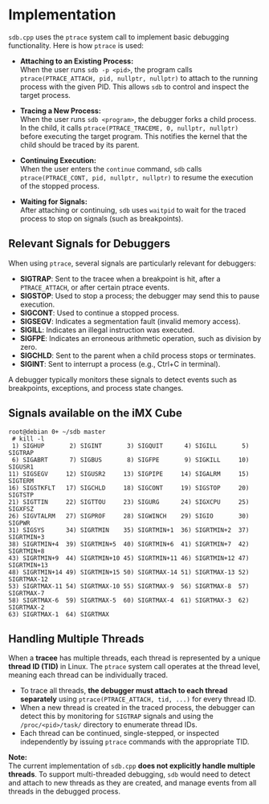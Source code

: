 # Implementation

`sdb.cpp` uses the `ptrace` system call to implement basic debugging functionality. Here is how `ptrace` is used:

- **Attaching to an Existing Process:**  
  When the user runs `sdb -p <pid>`, the program calls `ptrace(PTRACE_ATTACH, pid, nullptr, nullptr)` to attach to the running process with the given PID. This allows `sdb` to control and inspect the target process.

- **Tracing a New Process:**  
  When the user runs `sdb <program>`, the debugger forks a child process. In the child, it calls `ptrace(PTRACE_TRACEME, 0, nullptr, nullptr)` before executing the target program. This notifies the kernel that the child should be traced by its parent.

- **Continuing Execution:**  
  When the user enters the `continue` command, `sdb` calls `ptrace(PTRACE_CONT, pid, nullptr, nullptr)` to resume the execution of the stopped process.

- **Waiting for Signals:**  
  After attaching or continuing, `sdb` uses `waitpid` to wait for the traced process to stop on signals (such as breakpoints).

## Relevant Signals for Debuggers

When using `ptrace`, several signals are particularly relevant for debuggers:

- **SIGTRAP**: Sent to the tracee when a breakpoint is hit, after a `PTRACE_ATTACH`, or after certain ptrace events.
- **SIGSTOP**: Used to stop a process; the debugger may send this to pause execution.
- **SIGCONT**: Used to continue a stopped process.
- **SIGSEGV**: Indicates a segmentation fault (invalid memory access).
- **SIGILL**: Indicates an illegal instruction was executed.
- **SIGFPE**: Indicates an erroneous arithmetic operation, such as division by zero.
- **SIGCHLD**: Sent to the parent when a child process stops or terminates.
- **SIGINT**: Sent to interrupt a process (e.g., Ctrl+C in terminal).

A debugger typically monitors these signals to detect events such as breakpoints, exceptions, and process state changes.

## Signals available on the iMX Cube

```
root@debian 0+ ~/sdb master 
 # kill -l
 1) SIGHUP       2) SIGINT       3) SIGQUIT      4) SIGILL       5) SIGTRAP
 6) SIGABRT      7) SIGBUS       8) SIGFPE       9) SIGKILL     10) SIGUSR1
11) SIGSEGV     12) SIGUSR2     13) SIGPIPE     14) SIGALRM     15) SIGTERM
16) SIGSTKFLT   17) SIGCHLD     18) SIGCONT     19) SIGSTOP     20) SIGTSTP
21) SIGTTIN     22) SIGTTOU     23) SIGURG      24) SIGXCPU     25) SIGXFSZ
26) SIGVTALRM   27) SIGPROF     28) SIGWINCH    29) SIGIO       30) SIGPWR
31) SIGSYS      34) SIGRTMIN    35) SIGRTMIN+1  36) SIGRTMIN+2  37) SIGRTMIN+3
38) SIGRTMIN+4  39) SIGRTMIN+5  40) SIGRTMIN+6  41) SIGRTMIN+7  42) SIGRTMIN+8
43) SIGRTMIN+9  44) SIGRTMIN+10 45) SIGRTMIN+11 46) SIGRTMIN+12 47) SIGRTMIN+13
48) SIGRTMIN+14 49) SIGRTMIN+15 50) SIGRTMAX-14 51) SIGRTMAX-13 52) SIGRTMAX-12
53) SIGRTMAX-11 54) SIGRTMAX-10 55) SIGRTMAX-9  56) SIGRTMAX-8  57) SIGRTMAX-7
58) SIGRTMAX-6  59) SIGRTMAX-5  60) SIGRTMAX-4  61) SIGRTMAX-3  62) SIGRTMAX-2
63) SIGRTMAX-1  64) SIGRTMAX
```

## Handling Multiple Threads

When a **tracee** has multiple threads, each thread is represented by a unique **thread ID (TID)** in Linux. The `ptrace` system call operates at the thread level, meaning each thread can be individually traced.

- To trace all threads, **the debugger must attach to each thread separately** using `ptrace(PTRACE_ATTACH, tid, ...)` for every thread ID.
- When a new thread is created in the traced process, the debugger can detect this by monitoring for `SIGTRAP` signals and using the `/proc/<pid>/task/` directory to enumerate thread IDs.
- Each thread can be continued, single-stepped, or inspected independently by issuing `ptrace` commands with the appropriate TID.

**Note:**  
The current implementation of `sdb.cpp` **does not explicitly handle multiple threads**. To support multi-threaded debugging, `sdb` would need to detect and attach to new threads as they are created, and manage events from all threads in the debugged process.
